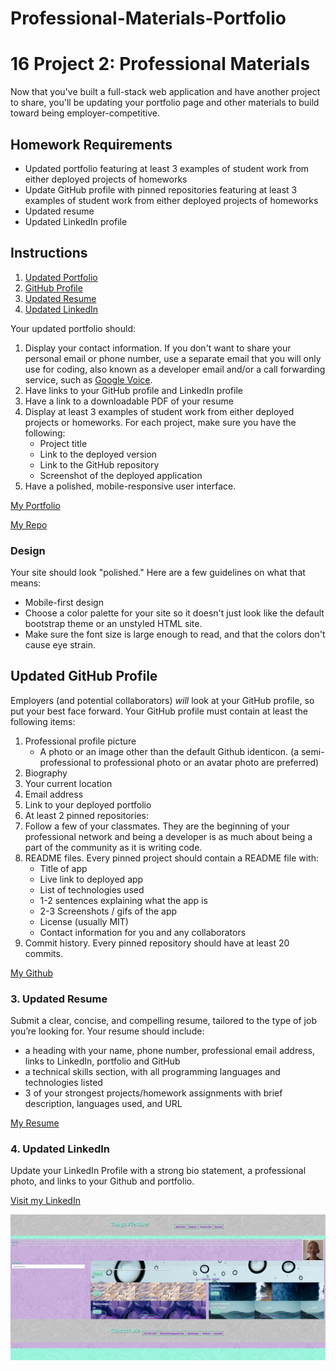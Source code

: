 # Professional-Materials-Portfolio
# 16 Project 2: Professional Materials

Now that you've built a full-stack web application and have another project to share, you'll be updating your portfolio page and other materials to build toward being employer-competitive.

## Homework Requirements
* Updated portfolio featuring at least 3 examples of student work from either deployed projects of homeworks
* Update GitHub profile with pinned repositories featuring at least 3 examples of student work from either deployed projects of homeworks
* Updated resume
* Updated LinkedIn profile

## Instructions
1. [Updated Portfolio](#updated-portfolio)
2. [GitHub Profile](#updated-github-profile)
3. [Updated Resume](#updated-resume)
4. [Updated LinkedIn](#updated-linkedin)

Your updated portfolio should:
1. Display your contact information. If you don't want to share your personal email or phone number, use a separate email that you will only use for coding, also known as a developer email and/or a call forwarding service, such as [Google Voice](https://voice.google.com/).
2. Have links to your GitHub profile and LinkedIn profile
3. Have a link to a downloadable PDF of your resume
4. Display at least 3 examples of student work from either deployed projects or homeworks. For each project, make sure you have the following:
    * Project title
    * Link to the deployed version
    * Link to the GitHub repository
    * Screenshot of the deployed application
5. Have a polished, mobile-responsive user interface.

[My Portfolio](https://tfletch3018.github.io/Professional-Materials-Portfolio/)

[My Repo](https://github.com/tfletch3018/Professional-Materials-Portfolio)

### Design
 Your site should look "polished." Here are a few guidelines on what that means:
* Mobile-first design
* Choose a color palette for your site so it doesn't just look like
  the default bootstrap theme or an unstyled HTML site.
* Make sure the font size is large enough to read, and that the colors don't cause eye strain.

## Updated GitHub Profile
Employers (and potential collaborators) _will_ look at your GitHub profile, so put your best face forward. 
Your GitHub profile must contain at least the following items:
1. Professional profile picture
   * A photo or an image other than the default Github identicon. (a semi-professional to professional photo or an avatar photo are preferred)
2. Biography
3. Your current location
4. Email address
5. Link to your deployed portfolio
6. At least 2 pinned repositories:
7. Follow a few of your classmates. They are the beginning of your professional network and being a developer is as much about being a part of the community as it is writing code.
8. README files. Every pinned project should contain a README file with:
   * Title of app
   * Live link to deployed app
   * List of technologies used
   * 1-2 sentences explaining what the app is
   * 2-3 Screenshots / gifs of the app
   * License (usually MIT)
   * Contact information for you and any collaborators
9. Commit history. Every pinned repository should have at least 20 commits.
  
[My Github](https://github.com/tfletch3018)

### 3. Updated Resume
Submit a clear, concise, and compelling resume, tailored to the type of job you’re looking for.
Your resume should include:
* a heading with your name, phone number, professional email address, links to LinkedIn, portfolio and GitHub
* a technical skills section, with all programming languages and technologies listed
* 3 of your strongest projects/homework assignments with brief description, languages used, and URL

[My Resume](https://drive.google.com/drive/folders/1-2qstDNd3kGVUXQ7ZOWa-Ry3Ft4kzCaR?usp=sharing)

### 4. Updated LinkedIn
Update your LinkedIn Profile with a strong bio statement, a professional photo, and links to your Github and portfolio.

[Visit my LinkedIn](http://linkedin.com/in/tonya-fletcher-733a9450)



<img src="assets/images/Screenshot.png">

<link href="LICENSE">